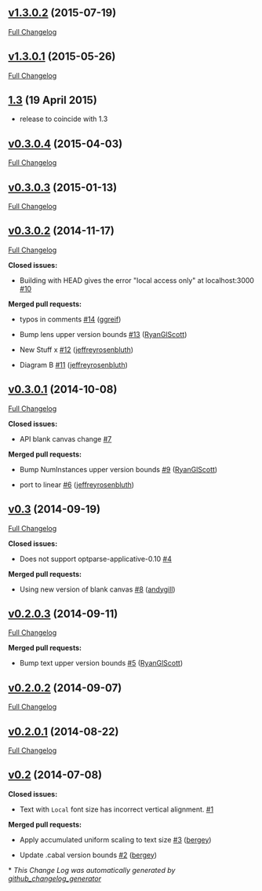 ## [v1.3.0.2](https://github.com/diagrams/diagrams-canvas/tree/v1.3.0.2) (2015-07-19)

[Full Changelog](https://github.com/diagrams/diagrams-canvas/compare/v1.3.0.1...v1.3.0.2)

## [v1.3.0.1](https://github.com/diagrams/diagrams-canvas/tree/v1.3.0.1) (2015-05-26)

[Full Changelog](https://github.com/diagrams/diagrams-canvas/compare/v1.3...v1.3.0.1)

## [1.3](https://github.com/diagrams/diagrams-canvas/tree/v1.3) (19 April 2015)

- release to coincide with 1.3

## [v0.3.0.4](https://github.com/diagrams/diagrams-canvas/tree/v0.3.0.4) (2015-04-03)

[Full Changelog](https://github.com/diagrams/diagrams-canvas/compare/v0.3.0.3...v0.3.0.4)

## [v0.3.0.3](https://github.com/diagrams/diagrams-canvas/tree/v0.3.0.3) (2015-01-13)

[Full Changelog](https://github.com/diagrams/diagrams-canvas/compare/v0.3.0.2...v0.3.0.3)

## [v0.3.0.2](https://github.com/diagrams/diagrams-canvas/tree/v0.3.0.2) (2014-11-17)

[Full Changelog](https://github.com/diagrams/diagrams-canvas/compare/v0.3.0.1...v0.3.0.2)

**Closed issues:**

- Building with HEAD gives the error "local access only" at localhost:3000 [\#10](https://github.com/diagrams/diagrams-canvas/issues/10)

**Merged pull requests:**

- typos in comments [\#14](https://github.com/diagrams/diagrams-canvas/pull/14) ([ggreif](https://github.com/ggreif))

- Bump lens upper version bounds [\#13](https://github.com/diagrams/diagrams-canvas/pull/13) ([RyanGlScott](https://github.com/RyanGlScott))

- New Stuff x [\#12](https://github.com/diagrams/diagrams-canvas/pull/12) ([jeffreyrosenbluth](https://github.com/jeffreyrosenbluth))

- Diagram B [\#11](https://github.com/diagrams/diagrams-canvas/pull/11) ([jeffreyrosenbluth](https://github.com/jeffreyrosenbluth))

## [v0.3.0.1](https://github.com/diagrams/diagrams-canvas/tree/v0.3.0.1) (2014-10-08)

[Full Changelog](https://github.com/diagrams/diagrams-canvas/compare/v0.3...v0.3.0.1)

**Closed issues:**

- API blank canvas change [\#7](https://github.com/diagrams/diagrams-canvas/issues/7)

**Merged pull requests:**

- Bump NumInstances upper version bounds [\#9](https://github.com/diagrams/diagrams-canvas/pull/9) ([RyanGlScott](https://github.com/RyanGlScott))

- port to linear [\#6](https://github.com/diagrams/diagrams-canvas/pull/6) ([jeffreyrosenbluth](https://github.com/jeffreyrosenbluth))

## [v0.3](https://github.com/diagrams/diagrams-canvas/tree/v0.3) (2014-09-19)

[Full Changelog](https://github.com/diagrams/diagrams-canvas/compare/v0.2.0.3...v0.3)

**Closed issues:**

- Does not support optparse-applicative-0.10 [\#4](https://github.com/diagrams/diagrams-canvas/issues/4)

**Merged pull requests:**

- Using new version of blank canvas [\#8](https://github.com/diagrams/diagrams-canvas/pull/8) ([andygill](https://github.com/andygill))

## [v0.2.0.3](https://github.com/diagrams/diagrams-canvas/tree/v0.2.0.3) (2014-09-11)

[Full Changelog](https://github.com/diagrams/diagrams-canvas/compare/v0.2.0.2...v0.2.0.3)

**Merged pull requests:**

- Bump text upper version bounds [\#5](https://github.com/diagrams/diagrams-canvas/pull/5) ([RyanGlScott](https://github.com/RyanGlScott))

## [v0.2.0.2](https://github.com/diagrams/diagrams-canvas/tree/v0.2.0.2) (2014-09-07)

[Full Changelog](https://github.com/diagrams/diagrams-canvas/compare/v0.2.0.1...v0.2.0.2)

## [v0.2.0.1](https://github.com/diagrams/diagrams-canvas/tree/v0.2.0.1) (2014-08-22)

[Full Changelog](https://github.com/diagrams/diagrams-canvas/compare/v0.2...v0.2.0.1)

## [v0.2](https://github.com/diagrams/diagrams-canvas/tree/v0.2) (2014-07-08)

**Closed issues:**

- Text with `Local` font size has incorrect vertical alignment. [\#1](https://github.com/diagrams/diagrams-canvas/issues/1)

**Merged pull requests:**

- Apply accumulated uniform scaling to text size [\#3](https://github.com/diagrams/diagrams-canvas/pull/3) ([bergey](https://github.com/bergey))

- Update .cabal version bounds [\#2](https://github.com/diagrams/diagrams-canvas/pull/2) ([bergey](https://github.com/bergey))



\* *This Change Log was automatically generated by [github_changelog_generator](https://github.com/skywinder/Github-Changelog-Generator)*
